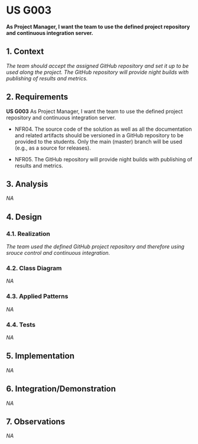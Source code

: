 # US G003

**As Project Manager, I want the team to use the defined project repository and continuous integration server.**

## 1. Context

*The team should accept the assigned GitHub repository and set it up to be used along the project.*
*The GitHub repository will provide night builds with publishing of results and metrics.*

## 2. Requirements

**US G003** As Project Manager, I want the team to use the defined project repository and continuous integration server.

- NFR04. The source code of the solution as well as all the documentation and related artifacts should be versioned in a GitHub repository to be provided to the students. Only the main (master) branch will be used (e.g., as a source for releases).

- NFR05. The GitHub repository will provide night builds with publishing of results and metrics.

## 3. Analysis

*NA*

## 4. Design

### 4.1. Realization

*The team used the defined GitHub project repository and therefore using srouce control and continuous integration.*

### 4.2. Class Diagram

*NA*

### 4.3. Applied Patterns

*NA*

### 4.4. Tests

*NA*

## 5. Implementation

*NA*

## 6. Integration/Demonstration

*NA*

## 7. Observations

*NA*